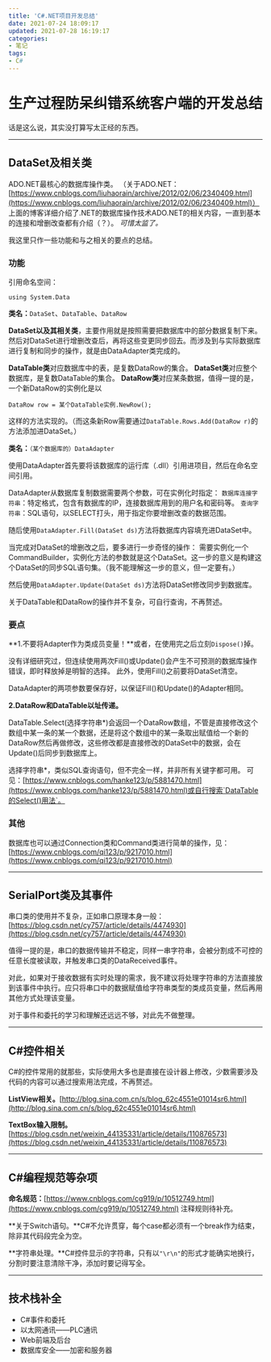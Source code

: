 ```yaml
---
title: 'C#.NET项目开发总结'
date: 2021-07-24 18:09:17
updated: 2021-07-28 16:19:17
categories:
- 笔记
tags:
- C#
---
```

# 生产过程防呆纠错系统客户端的开发总结

话是这么说，其实没打算写太正经的东西。

<!--more-->
----
## DataSet及相关类

ADO.NET最核心的数据库操作类。
（关于ADO.NET：[https://www.cnblogs.com/liuhaorain/archive/2012/02/06/2340409.html](https://www.cnblogs.com/liuhaorain/archive/2012/02/06/2340409.html)）
上面的博客详细介绍了.NET的数据库操作技术ADO.NET的相关内容，一直到基本的连接和增删改查都有介绍（？）。
*可惜太监了。*

我这里只作一些功能和与之相关的要点的总结。

### 功能
引用命名空间：
```
using System.Data
```
**类名：**`DataSet`、`DataTable`、`DataRow`

**DataSet以及其相关类**，主要作用就是按照需要把数据库中的部分数据复制下来。然后对DataSet进行增删改查后，再将这些变更同步回去。而涉及到与实际数据库进行复制和同步的操作，就是由DataAdapter类完成的。

**DataTable类**对应数据库中的表，是复数DataRow的集合。
**DataSet类**对应整个数据库，是复数DataTable的集合。
**DataRow类**对应某条数据，值得一提的是，一个新DataRow的实例化是以
```
DataRow row = 某个DataTable实例.NewRow();
```
这样的方法实现的。（而这条新Row需要通过`DataTable.Rows.Add(DataRow r)`的方法添加进DataSet。）

**类名：**`（某个数据库的）DataAdapter`

使用DataAdapter首先要将该数据库的运行库（.dll）引用进项目，然后在命名空间引用。

DataAdapter从数据库复制数据需要两个参数，可在实例化时指定：
`数据库连接字符串`：特定格式，包含有数据库的IP，连接数据库用到的用户名和密码等。
`查询字符串`：SQL语句，以SELECT打头，用于指定你要增删改查的数据范围。

随后使用`DataAdapter.Fill(DataSet ds)`方法将数据库内容填充进DataSet中。

当完成对DataSet的增删改之后，要多进行一步奇怪的操作：
需要实例化一个CommandBuilder，实例化方法的参数就是这个DataSet。这一步的意义是构建这个DataSet的同步SQL语句集。（我不能理解这一步的意义，但一定要有。）

然后使用`DataAdapter.Update(DataSet ds)`方法将DataSet修改同步到数据库。

关于DataTable和DataRow的操作并不复杂，可自行查询，不再赘述。

### 要点

**1.不要将Adapter作为类成员变量！**或者，在使用完之后立刻`Dispose()`掉。

没有详细研究过，但连续使用两次Fill()或Update()会产生不可预测的数据库操作错误，即时释放掉是明智的选择。
此外，使用Fill()之前要将DataSet清空。

DataAdapter的两项参数要保存好，以保证Fill()和Update()的Adapter相同。

**2.DataRow和DataTable以址传递。**

DataTable.Select(选择字符串\*)会返回一个DataRow数组，不管是直接修改这个数组中某一条的某一个数据，还是将这个数组中的某一条取出赋值给一个新的DataRow然后再做修改，这些修改都是直接修改的DataSet中的数据，会在Update()后同步到数据库上。

选择字符串\*，类似SQL查询语句，但不完全一样，并非所有关键字都可用。
可见：[https://www.cnblogs.com/hanke123/p/5881470.html](https://www.cnblogs.com/hanke123/p/5881470.html)或自行搜索`DataTable的Select()用法`。

### 其他

数据库也可以通过Connection类和Command类进行简单的操作，见：[https://www.cnblogs.com/qi123/p/9217010.html](https://www.cnblogs.com/qi123/p/9217010.html)

----
## SerialPort类及其事件

串口类的使用并不复杂，正如串口原理本身一般：[https://blog.csdn.net/cy757/article/details/4474930](https://blog.csdn.net/cy757/article/details/4474930)

值得一提的是，串口的数据传输并不稳定，同样一串字符串，会被分割成不可控的任意长度被读取，并触发串口类的DataReceived事件。

对此，如果对于接收数据有实时处理的需求，我不建议将处理字符串的方法直接放到该事件中执行。应只将串口中的数据赋值给字符串类型的类成员变量，然后再用其他方式处理该变量。

对于事件和委托的学习和理解还远远不够，对此先不做整理。

----
## C#控件相关

C#的控件常用的就那些，实际使用大多也是直接在设计器上修改，少数需要涉及代码的内容可以通过搜索用法完成，不再赘述。

**ListView相关。**[http://blog.sina.com.cn/s/blog_62c4551e01014sr6.html](http://blog.sina.com.cn/s/blog_62c4551e01014sr6.html)

**TextBox输入限制。**[https://blog.csdn.net/weixin_44135331/article/details/110876573](https://blog.csdn.net/weixin_44135331/article/details/110876573)

----
## C#编程规范等杂项

**命名规范：**[https://www.cnblogs.com/cg919/p/10512749.html](https://www.cnblogs.com/cg919/p/10512749.html)
注释规则待补充。

**关于Switch语句。**C#不允许贯穿，每个case都必须有一个break作为结束，除非其代码段完全为空。

**字符串处理。**C#控件显示的字符串，只有以`"\r\n"`的形式才能确实地换行，分割时要注意清除干净，添加时要记得写全。

----
## 技术栈补全

- C#事件和委托
- 以太网通讯——PLC通讯
- Web前端及后台
- 数据库安全——加密和服务器